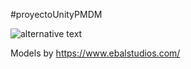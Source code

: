 #proyectoUnityPMDM

![alternative text](http://d2ujflorbtfzji.cloudfront.net/key-image/24fa3de9-0ac7-41f7-a4c4-4c7b0871440f.jpg)

Models by https://www.ebalstudios.com/
